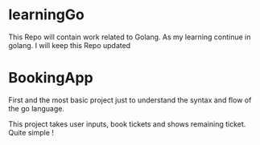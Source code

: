 # learningGo

This Repo will contain work related to Golang. As my learning continue in golang. I will keep this Repo updated

# BookingApp

First and the most basic project just to understand the syntax and flow of the go language. 

This project takes user inputs, book tickets and shows remaining ticket. Quite simple !